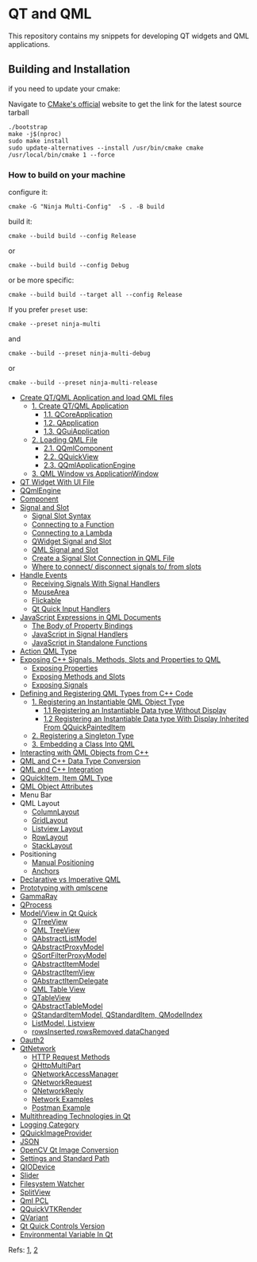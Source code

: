 # QT and QML

This repository contains my snippets for developing QT widgets and QML applications.

## Building and Installation

if you need to update your cmake:

Navigate to [CMake's official](https://cmake.org/download/) website to get the link for the latest source tarball

```
./bootstrap
make -j$(nproc)
sudo make install
sudo update-alternatives --install /usr/bin/cmake cmake /usr/local/bin/cmake 1 --force
```

### How to build on your machine

configure it:

```
cmake -G "Ninja Multi-Config"  -S . -B build
```

build it:

```
cmake --build build --config Release
```

or 

```
cmake --build build --config Debug
```

or be more specific:

```
cmake --build build --target all --config Release
```

If you prefer `preset` use:

```
cmake --preset ninja-multi
```
and 

```
cmake --build --preset ninja-multi-debug
```
or 
```
cmake --build --preset ninja-multi-release
```



- [Create QT/QML Application and load QML files](docs/create_qt_qml_application_and_load_qml_files.md)
  - [1. Create QT/QML Application](docs/create_qt_qml_application_and_load_qml_files.md#1-create-qt-qml-application)
    - [1.1. QCoreApplication](docs/create_qt_qml_application_and_load_qml_files.md#11-qcoreapplication)
    - [1.2. QApplication](docs/create_qt_qml_application_and_load_qml_files.md#12-qapplication)
    - [1.3. QGuiApplication](docs/create_qt_qml_application_and_load_qml_files.md#13-qguiapplication)
  - [2. Loading QML File](docs/create_qt_qml_application_and_load_qml_files.md#2-loading-qml-file)
    - [2.1. QQmlComponent](docs/create_qt_qml_application_and_load_qml_files.md#21-qqmlcomponent)
    - [2.2. QQuickView](docs/create_qt_qml_application_and_load_qml_files.md#22-qquickview)
    - [2.3. QQmlApplicationEngine](docs/create_qt_qml_application_and_load_qml_files.md#23-qqmlapplicationengine)
  - [3. QML Window vs ApplicationWindow](docs/create_qt_qml_application_and_load_qml_files.md#3-qml-window-vs-applicationwindow)
- [QT Widget With UI File](docs/qt_widget_with_ui_file.md)
- [QQmlEngine](docs/qqmlengine.md)
- [Component](docs/component.md)
- [Signal and Slot](docs/signal_slot.md#signal-and-slot)
  - [Signal Slot Syntax](docs/signal_slot.md#signal-slot-syntax)
  - [Connecting to a Function](docs/signal_slot.md#connecting-to-a-function)
  - [Connecting to a Lambda](docs/signal_slot.md#connecting-to-a-lambda)
  - [QWidget Signal and Slot](docs/signal_slot.md#qwidget-signal-and-slot)
  - [QML Signal and Slot](docs/signal_slot.md#qml-signal-and-slot)
  - [Create a Signal Slot Connection in QML File](docs/signal_slot.md#create-a-signal-slot-connection-in-qml-file)
  - [Where to connect/ disconnect signals to/ from slots](docs/signal_slot.md#where-to-connect--disconnect-signals-to--from-slots)
- [Handle Events](docs/handle_events.md#handle-events)
  - [Receiving Signals With Signal Handlers](docs/handle_events.md#receiving-signals-with-signal-handlers)
  - [MouseArea](docs/handle_events.md#mousearea)
  - [Flickable](docs/handle_events.md#flickable)
  - [Qt Quick Input Handlers](docs/handle_events.md#qt-quick-input-handlers)
- [JavaScript Expressions in QML Documents](docs/javascript_expressions_in_qml_documents.md)
  - [The Body of Property Bindings](docs/javascript_expressions_in_qml_documents.md#the-body-of-property-bindings)
  - [JavaScript in Signal Handlers](docs/javascript_expressions_in_qml_documents.md#javascript-in-signal-handlers)
  - [JavaScript in Standalone Functions](docs/javascript_expressions_in_qml_documents.md#javascript-in-standalone-functions)
- [Action QML Type](docs/action_qml_type.md)
- [Exposing C++ Signals, Methods, Slots and Properties to QML](docs/exposing_cpp_code_to_qml.md)
  - [Exposing Properties](docs/exposing_cpp_code_to_qml.md#exposing-properties)
  - [Exposing Methods and Slots](docs/exposing_cpp_code_to_qml.md#exposing-methods-and-slots)
  - [Exposing Signals](docs/exposing_cpp_code_to_qml.md#exposing-signals)
- [Defining and Registering QML Types from C++ Code](docs/defining_qml_types_from_cpp.md)
  - [1. Registering an Instantiable QML Object Type](docs/defining_qml_types_from_cpp.md#1-registering-an-instantiable-qml-object-type)
    - [1.1 Registering an Instantiable Data type Without Display](docs/defining_qml_types_from_cpp.md#11-registering-an-instantiable-data-type-without-display)
    - [1.2 Registering an Instantiable Data type With Display Inherited From QQuickPaintedItem](#12-registering-an-instantiable-data-type-with-display-inherited-from-qquickpainteditem)
  - [2. Registering a Singleton Type](docs/defining_qml_types_from_cpp.md#2-registering-a-singleton-type)
  - [3. Embedding a Class Into QML](docs/defining_qml_types_from_cpp.md#3-embedding-a-class-into-qml)
- [Interacting with QML Objects from C++](docs/interacting_with_qml_objects_from_cpp.md)
- [QML and C++ Data Type Conversion](docs/data_type_conversion_cpp_qml.md)
- [QML and C++ Integration](docs/qml_and_cpp_integration.md)
- [QQuickItem, Item QML Type](docs/item_qml_type.md)
- [QML Object Attributes](docs/qml_object_attributes.md)
- Menu Bar
- QML Layout
  - [ColumnLayout]()
  - [GridLayout](src/grid_view.cpp)
  - [Listview Layout](src/list_view.cpp)
  - [RowLayout]()
  - [StackLayout]()
- Positioning
  - [Manual Positioning]()
  - [Anchors](https://doc.qt.io/qt-6/qtquick-positioning-anchors.html)
- [Declarative vs Imperative QML](https://www.qmlpoison.com/2020/05/post1.html)
- [Prototyping with qmlscene](https://doc.qt.io/qt-5/qtquick-qmlscene.html)
- [GammaRay](https://www.kdab.com/development-resources/qt-tools/gammaray/)
- [QProcess](src/pinger_qprocess.cpp)
- [Model/View in Qt Quick](docs/model_view.md)
  - [QTreeView](src/q_tree_view.cpp)
  - [QML TreeView]()
  - [QAbstractListModel](docs/q_abstract_list_model.md)
  - [QAbstractProxyModel](docs/q_abstract_proxy_model.md)
  - [QSortFilterProxyModel](docs/q_sort_filter_proxy_model.md)
  - [QAbstractItemModel](docs/q_abstract_item_model.md)
  - [QAbstractItemView](docs/q_abstract_item_view.md)
  - [QAbstractItemDelegate](docs/q_abstract_item_delegate.md)
  - [QML Table View](src/qml_table_view.cpp)
  - [QTableView](src/customTableModel.cpp)
  - [QAbstractTableModel](docs/q_abstract_table_model.md)
  - [QStandardItemModel, QStandardItem, QModelIndex](docs/q_standard_item_model_q_model_index.md)
  - [ListModel, Listview](docs/list_model_list_view.md)
  - [rowsInserted,rowsRemoved,dataChanged](docs/rowsInserted_rowsRemoved_dataChanged.md)
- [Oauth2](docs/oauth2.md)
- [QtNetwork](docs/network.md)
  - [HTTP Request Methods](docs/network.md#http-request-methods)
  - [QHttpMultiPart](docs/network.md#qhttpmultipart)
  - [QNetworkAccessManager](docs/network.md#qnetworkaccessmanager)
  - [QNetworkRequest](docs/network.md#qnetworkrequest)
  - [QNetworkReply](docs/network.md#qnetworkreply)
  - [Network Examples](docs/network.md#network-examples)
  - [Postman Example](src/postman_example.cpp)
- [Multithreading Technologies in Qt](docs/multithreading_technologies_in_qt.md)
- [Logging Category](docs/logging_category_in_qt.md)
- [QQuickImageProvider](docs/image_provider.md)
- [JSON](docs/qjson.md)
- [OpenCV Qt Image Conversion](src/opencv_qt_image_conversion.cpp)
- [Settings and Standard Path](src/settings_standard_path.cpp)
- [QIODevice](src/QIODevice_example.cpp)
- [Slider](docs/slider.md)
- [Filesystem Watcher](src/filesystem_watcher.cpp)
- [SplitView](docs/splitview.md)
- [Qml PCL](src/qml_pcl.cpp)
- [QQuickVTKRender](src/QQuickVTKRender.cpp)
- [QVariant](docs/qVariant.md)
- [Qt Quick Controls Version](docs/qt_quick_controls_version.md)
- [Environmental Variable In Qt](docs/environmental_variable_in_qt.md)

Refs: [1](https://www.youtube.com/playlist?list=PL6CJYn40gN6hdNC1IGQZfVI707dh9DPRc), [2](https://github.com/KDAB/kdabtv/tree/master/qml-intro)
